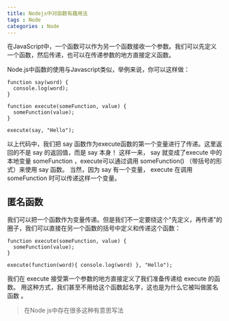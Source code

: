 ```yaml
---
title: Nodejs中对函数有趣用法
tags : Node
categories : Node
---
```


在JavaScript中，一个函数可以作为另一个函数接收一个参数。我们可以先定义一个函数，然后传递，也可以在传递参数的地方直接定义函数。

Node.js中函数的使用与Javascript类似，举例来说，你可以这样做：

```
function say(word) {
  console.log(word);
}

function execute(someFunction, value) {
  someFunction(value);
}

execute(say, "Hello");
```
以上代码中，我们把 say 函数作为execute函数的第一个变量进行了传递。这里返回的不是 say 的返回值，而是 say 本身！
这样一来， say 就变成了execute 中的本地变量 someFunction ，execute可以通过调用 someFunction() （带括号的形式）来使用 say 函数。
当然，因为 say 有一个变量， execute 在调用 someFunction 时可以传递这样一个变量。

## 匿名函数

我们可以把一个函数作为变量传递。但是我们不一定要绕这个"先定义，再传递"的圈子，我们可以直接在另一个函数的括号中定义和传递这个函数：

```
function execute(someFunction, value) {
  someFunction(value);
}

execute(function(word){ console.log(word) }, "Hello");
```

我们在 execute 接受第一个参数的地方直接定义了我们准备传递给 execute 的函数。
用这种方式，我们甚至不用给这个函数起名字，这也是为什么它被叫做匿名函数 。

>  在Node js中存在很多这种有意思写法